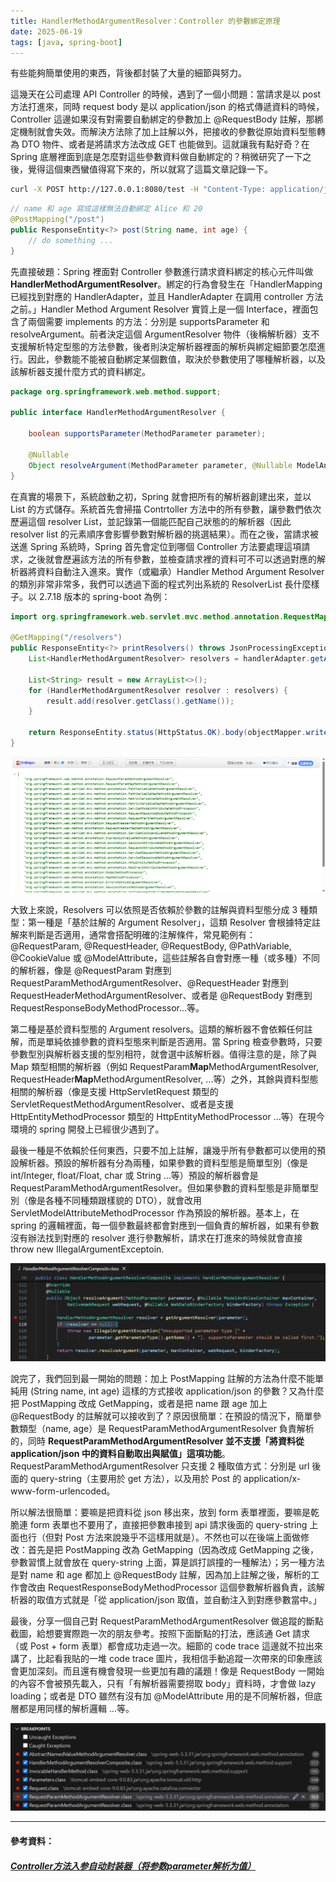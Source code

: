 ```yaml
---
title: HandlerMethodArgumentResolver：Controller 的參數綁定原理
date: 2025-06-19
tags: [java, spring-boot]
---
```


有些能夠簡單使用的東西，背後都封裝了大量的細節與努力。

這幾天在公司處理 API Controller 的時候，遇到了一個小問題：當請求是以 post 方法打進來，同時 request body 是以 application/json 的格式傳遞資料的時候，Controller 這邊如果沒有對需要自動綁定的參數加上 @RequestBody 註解，那綁定機制就會失效。而解決方法除了加上註解以外，把接收的參數從原始資料型態轉為 DTO 物件、或者是將請求方法改成 GET 也能做到。這就讓我有點好奇？在 Spring 底層裡面到底是怎麼對這些參數資料做自動綁定的？稍微研究了一下之後，覺得這個東西蠻值得寫下來的，所以就寫了這篇文章記錄一下。

```bash
curl -X POST http://127.0.0.1:8080/test -H "Content-Type: application/json" -d '{"name": "Alice", "age": 20}'
```
```Java
// name 和 age 寫成這樣無法自動綁定 Alice 和 20
@PostMapping("/post")
public ResponseEntity<?> post(String name, int age) {
    // do something ...
}
```

先直接破題：Spring 裡面對 Controller 參數進行請求資料綁定的核心元件叫做 **HandlerMethodArgumentResolver**。綁定的行為會發生在「HandlerMapping 已經找到對應的 HandlerAdapter，並且 HandlerAdapter 在調用 controller 方法之前。」Handler Method Argument Resolver 實質上是一個 Interface，裡面包含了兩個需要 implements 的方法：分別是 supportsParameter 和 resolveArgument。前者決定這個 ArgumentResolver 物件（後稱解析器）支不支援解析特定型態的方法參數，後者則決定解析器裡面的解析與綁定細節要怎麼進行。因此，參數能不能被自動綁定某個數值，取決於參數使用了哪種解析器，以及該解析器支援什麼方式的資料綁定。

```Java
package org.springframework.web.method.support;

public interface HandlerMethodArgumentResolver {

	boolean supportsParameter(MethodParameter parameter);

	@Nullable
	Object resolveArgument(MethodParameter parameter, @Nullable ModelAndViewContainer mavContainer, NativeWebRequest webRequest, @Nullable WebDataBinderFactory binderFactory) throws Exception;
}
```

在真實的場景下，系統啟動之初，Spring 就會把所有的解析器創建出來，並以 List 的方式儲存。系統首先會掃描 Contrtoller 方法中的所有參數，讓參數們依次歷遍這個 resolver List，並記錄第一個能匹配自己狀態的的解析器（因此 resolver list 的元素順序會影響參數對解析器的挑選結果）。而在之後，當請求被送進 Spring 系統時，Spring 首先會定位到哪個 Controller 方法要處理這項請求，之後就會歷遍該方法的所有參數，並檢查請求裡的資料可不可以透過對應的解析器將資料自動注入進來。實作（或繼承）Handler Method Argument Resolver 的類別非常非常多，我們可以透過下面的程式列出系統的 ResolverList 長什麼樣子。以 2.7.18 版本的 spring-boot 為例：

```Java
import org.springframework.web.servlet.mvc.method.annotation.RequestMappingHandlerAdapter;

@GetMapping("/resolvers")
public ResponseEntity<?> printResolvers() throws JsonProcessingException {
    List<HandlerMethodArgumentResolver> resolvers = handlerAdapter.getArgumentResolvers();
    
    List<String> result = new ArrayList<>();
    for (HandlerMethodArgumentResolver resolver : resolvers) {
        result.add(resolver.getClass().getName());
    }

    return ResponseEntity.status(HttpStatus.OK).body(objectMapper.writeValueAsString(result));
}
```
![ArgumentResolvers](images/spring-controller-param-binding-mechanism/ArgumentResolvers.png)

大致上來說，Resolvers 可以依照是否依賴於參數的註解與資料型態分成 3 種類型：第一種是「基於註解的 Argument Resolver」，這類 Resolver 會根據特定註解來判斷是否適用，通常會搭配明確的注解條件，常見範例有：@RequestParam, @RequestHeader, @RequestBody, @PathVariable, @CookieValue 或 @ModelAttribute，這些註解各自會對應一種（或多種）不同的解析器，像是 @RequestParam 對應到 RequestParamMethodArgumentResolver、@RequestHeader 對應到 RequestHeaderMethodArgumentResolver、或者是 @RequestBody 對應到 RequestResponseBodyMethodProcessor...等。

第二種是基於資料型態的 Argument resolvers。這類的解析器不會依賴任何註解，而是單純依據參數的資料型態來判斷是否適用。當 Spring 檢查參數時，只要參數型別與解析器支援的型別相符，就會選中該解析器。值得注意的是，除了與 Map 類型相關的解析器（例如 RequestParam**Map**MethodArgumentResolver, RequestHeader**Map**MethodArgumentResolver, ...等）之外，其餘與資料型態相關的解析器（像是支援 HttpServletRequest 類型的 ServletRequestMethodArgumentResolver、或者是支援 HttpEntityMethodProcessor 類型的 HttpEntityMethodProcessor ...等）在現今環境的 spring 開發上已經很少遇到了。

最後一種是不依賴於任何東西，只要不加上註解，讓幾乎所有參數都可以使用的預設解析器。預設的解析器有分為兩種，如果參數的資料型態是簡單型別（像是 int/Integer, float/Float, char 或 String ...等）預設的解析器會是 RequestParamMethodArgumentResolver。但如果參數的資料型態是非簡單型別（像是各種不同種類跟樣貌的 DTO），就會改用 ServletModelAttributeMethodProcessor 作為預設的解析器。基本上，在 spring 的邏輯裡面，每一個參數最終都會對應到一個負責的解析器，如果有參數沒有辦法找到對應的 resolver 進行參數解析，請求在打進來的時候就會直接 throw new IllegalArgumentExceptoin.

![handlerMethodArgumentResolverComposite](images/spring-controller-param-binding-mechanism/handlerMethodArgumentResolverComposite.png)

說完了，我們回到最一開始的問題：加上 PostMapping 註解的方法為什麼不能單純用 (String name, int age) 這樣的方式接收 application/json 的參數？又為什麼把 PostMapping 改成 GetMapping，或者是把 name 跟 age 加上 @RequestBody 的註解就可以接收到了？原因很簡單：在預設的情況下，簡單參數類型（name, age）是 RequestParamMethodArgumentResolver 負責解析的，同時 **RequestParamMethodArgumentResolver 並不支援「將資料從 application/json 中的資料自動取出與賦值」這項功能**。RequestParamMethodArgumentResolver 只支援 2 種取值方式：分別是 url 後面的 query-string（主要用於 get 方法），以及用於 Post 的 application/x-www-form-urlencoded。

所以解法很簡單：要嘛是把資料從 json 移出來，放到 form 表單裡面，要嘛是乾脆連 form 表單也不要用了，直接把參數串接到 api 請求後面的 query-string 上面也行（但對 Post 方法來說幾乎不這樣用就是）。不然也可以在後端上面做修改：首先是把 PostMapping 改為 GetMapping（因為改成 GetMapping 之後，參數習慣上就會放在 query-string 上面，算是誤打誤撞的一種解法）；另一種方法是對 name 和 age 都加上 @RequestBody 註解，因為加上註解之後，解析的工作會改由 RequestResponseBodyMethodProcessor 這個參數解析器負責，該解析器的取值方式就是「從 application/json 取值，並自動注入到對應參數當中。」

最後，分享一個自己對 RequestParamMethodArgumentResolver 做追蹤的斷點截圖，給想要實際跑一次的朋友參考。按照下面斷點的打法，應該通 Get 請求（或 Post + form 表單）都會成功走過一次。細節的 code trace 這邊就不拉出來講了，比起看我貼的一堆 code trace 圖片，我相信手動追蹤一次帶來的印象應該會更加深刻。而且還有機會發現一些更加有趣的議題！像是 RequestBody 一開始的內容不會被預先載入，只有「有解析器需要撈取 body」資料時，才會做 lazy loading；或者是 DTO 雖然有沒有加 @ModelAttribute 用的是不同解析器，但底層都是用同樣的解析邏輯 ...等。

![請求之前的相關追蹤斷點](images/spring-controller-param-binding-mechanism/resolver-code-trace.png)

---

#### 參考資料：
##### [Controller方法入参自动封装器（将参数parameter解析为值）](https://fangshixiang.blog.csdn.net/article/details/98989698)